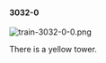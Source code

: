 #### 3032-0
![train-3032-0-0.png](https://github.com/lil-lab/nlvr/raw/master/nlvr/train/images/45/train-3032-0-0.png "train-3032-0-0.png")

There is a yellow tower.